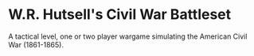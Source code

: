 # W.R. Hutsell's Civil War Battleset
A tactical level, one or two player wargame simulating the American Civil War (1861-1865).
